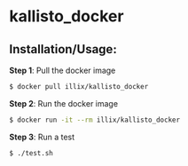 # kallisto_docker


## Installation/Usage:

**Step 1**: Pull the docker image
```bash
$ docker pull illix/kallisto_docker
```

**Step 2**: Run the docker image
```bash
$ docker run -it --rm illix/kallisto_docker
```

**Step 3**: Run a test
```bash
$ ./test.sh
```
